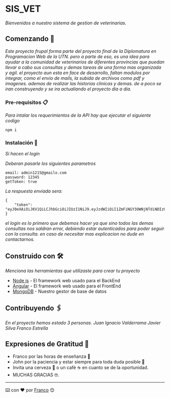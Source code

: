 # SIS_VET

_Bienvenidos a nuestro sistema de gestion de veterinarias._

## Comenzando 🚀

_Este proyecto frupal forma parte del proyecto final de la Diplomatura en Programacion Web de la UTN. pero a parte de eso, es una idea para ayudar a la comunidad de veterinarios de diferentes provincias que puedan llevar a cabo sus consultas y demas tareas de una forma mas organizada y agil. el proyecto aun esta en face de desarrollo, faltan modulos por integrar, como el envio de mails, la subida de archivos como pdf y imagenes. ademas de realizar las historias clinicas y demas. de a poco se iran construyendo y se ira actualiando el proyecto dia a dia._


### Pre-requisitos 📋

_Para intalar los requerimientos de la API hay que ejecutar el siguiente codigo_

```
npm i
```

### Instalación 🔧

_Si hacen el login_

_Deberan pasarle los siguientes parametros_

```
email: admin1215@gmailo.com
password: 12345
getToken: true
```

_La respuesta enviada sera:_

```
{
    "token": "eyJ0eXAiOiJKV1QiLCJhbGciOiJIUzI1NiJ9.eyJzdWIiOiI1ZmFiNGY3OWNjNTdiNDIzOTAyZGYzNjAiLCJub21icmUiOiJmcmFuY28iLCJlbWFpbCI6ImFkbWluMTIxNUBnbWFpbG8uY29tIiwicm9sZSI6InZldGVyaW5hcmlhIiwiaWF0IjoxNjA4NjEwODY5fQ.E88Xbxwhf8AslK2F74OiUXERK8Mep00Zob6eaKz5JQw"
}
```

_el login es lo primero que debemos hacer ya que sino todos las demas consultas nos saldran error, debiendo estar autenticados para poder seguir con la consulta. en caso de necesitar mas explicacion no dude en contactarnos._


## Construido con 🛠️

_Menciona las herramientas que utilizaste para crear tu proyecto_

* [Node js](https://nodejs.org/es/) - El framework web usado para el BackEnd
* [Angular](https://maven.apache.org/) - El framework web usado para el FrontEnd
* [MongoDB](https://www.mongodb.com/) - Nuestro gestor de base de datos

## Contribuyendo 🖇️

_En el proyecto hemos estado 3 personas._
_Juan Ignacio Valderrama_
_Javier Silva_
_Franco Estrella_


## Expresiones de Gratitud 🎁

* Franco por las horas de enseñanza 📢
* John por la paciencia y estar siempre para toda duda posible 📢
* Invita una cerveza 🍺 o un café ☕ en cuanto se de la oportunidad. 
* MUCHAS GRACIAS 🤓.




---
⌨️ con ❤️ por [Franco](https://github.com/franco-es) 😊